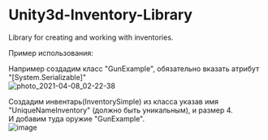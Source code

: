 # Unity3d-Inventory-Library
Library for creating and working with inventories.

Пример использования:

Например создадим класс "GunExample", обязательно вказать атрибут "[System.Serializable]" 
<br>
![photo_2021-04-08_02-22-38](https://user-images.githubusercontent.com/61995172/113946741-cc09ea80-9811-11eb-8dd8-4783fb06a785.jpg)

Создадим инвентарь(InventorySimple) из класса указав имя "UniqueNameInventory" (должно быть уникальным), и размер 4.
<br>
И добавим туда оружие "GunExample".
<br>
![image](https://user-images.githubusercontent.com/61995172/113947656-cdd4ad80-9813-11eb-8e4f-24d766970ca4.png)
